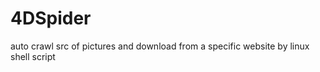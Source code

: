 4DSpider
========

auto crawl src of pictures and download from a specific website by linux shell script